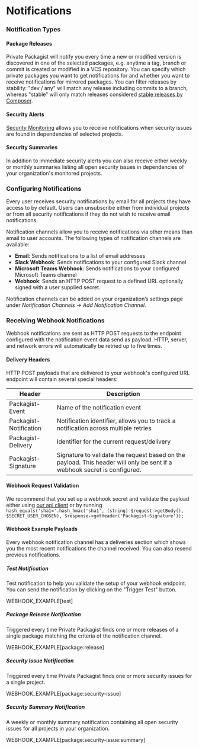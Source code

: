 # Notifications

### Notification Types

#### Package Releases

Private Packagist will notify you every time a new or modified version is discovered in one of the selected packages, e.g. anytime a tag, branch or commit is created or modified in a VCS repository.
You can specify which private packages you want to get notifications for and whether you want to receive notifications for mirrored packages.
You can filter releases by stability: "dev / any" will match any release including commits to a branch, whereas "stable" will only match releases considered [stable releases by Composer](https://getcomposer.org/doc/articles/versions.md#stability-constraints).

#### Security Alerts

[Security Monitoring](./security-monitoring.md) allows you to receive notifications when security issues are found in dependencies of selected projects.

#### Security Summaries

In addition to immediate security alerts you can also receive either weekly or monthly summaries listing all open security issues in dependencies of your organization's monitored projects.

### Configuring Notifications
Every user receives security notifications by email for all projects they have access to by default.
Users can unsubscribe either from individual projects or from all security notifications if they do not wish to receive email notifications.

Notification channels allow you to receive notifications via other means than email to user accounts. The following types of notification channels are available:
- **Email**: Sends notifications to a list of email addresses
- **Slack Webhook**: Sends notifications to your configured Slack channel
- **Microsoft Teams Webhook**: Sends notifications to your configured Microsoft Teams channel
- **Webhook**: Sends an HTTP POST request to a defined URL optionally signed with a user supplied secret.

Notification channels can be added on your organization’s settings page under *Notification Channels -> Add Notification Channel*.

### Receiving Webhook Notifications

Webhook notifications are sent as HTTP POST requests to the endpoint configured with the notification event data send as payload.
HTTP, server, and network errors will automatically be retried up to five times.

#### Delivery Headers

HTTP POST payloads that are delivered to your webhook's configured URL endpoint will contain several special headers:

<table>
    <thead>
        <tr>
            <th>Header</th>
            <th>Description</th>
        </tr>
    </thead>
    <tbody>
        <tr>
            <td>Packagist-Event</td>
            <td>Name of the notification event</td>
        </tr>
        <tr>
            <td>Packagist-Notification</td>
            <td>Notification identifier, allows you to track a notification across multiple retries</td>
        </tr>
        <tr>
            <td>Packagist-Delivery</td>
            <td>Identifier for the current request/delivery</td>
        </tr>
        <tr>
            <td>Packagist-Signature</td>
            <td>Signature to validate the request based on the payload. This header will only be sent if a webhook secret is configured.</td>
        </tr>
    </tbody>
</table>

#### Webhook Request Validation

We recommend that you set up a webhook secret and validate the payload either using [our api client](https://github.com/packagist/private-packagist-api-client#validate-incoming-webhook-payloads) or by running `hash_equals('sha1='.hash_hmac('sha1', (string) $request->getBody(), $SECRET_USER_CHOSEN), $response->getHeader('Packagist-Signature'));`

#### Webhook Example Payloads

Every webhook notification channel has a deliveries section which shows you the most recent notifications the channel received. You can also resend previous notifications.

##### Test Notification
Test notification to help you validate the setup of your webhook endpoint. You can send the notification by clicking on the "Trigger Test" button.

WEBHOOK_EXAMPLE[test]

##### Package Release Notification

Triggered every time Private Packagist finds one or more releases of a single package matching the criteria of the notification channel.

WEBHOOK_EXAMPLE[package:release]

##### Security Issue Notification

Triggered every time Private Packagist finds one or more security issues for a single project.

WEBHOOK_EXAMPLE[package:security-issue]

##### Security Summary Notification

A weekly or monthly summary notification containing all open security issues for all projects in your organization.

WEBHOOK_EXAMPLE[package:security-issue:summary]
